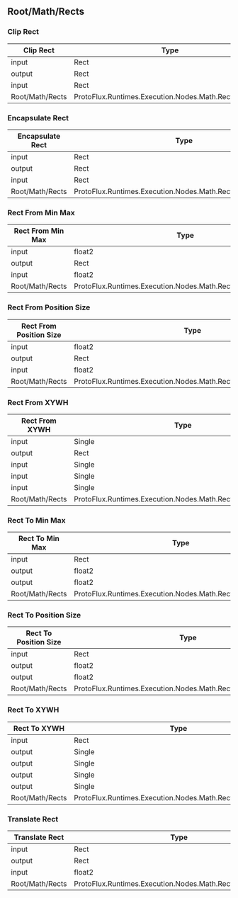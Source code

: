 <!-----------------------------------------------------------------------+
 ! This file has been generated using a script. Do not edit it manually. !
 ! Edit the individual node pages instead.                               !
 +----------------------------------------------------------------------->

## Root/Math/Rects

### Clip Rect

<!-- embed:start:ProtoFlux.Runtimes.Execution.Nodes.Math.Rects.ClipRect -->
<!-- ProtofluxNode:start -->
| Clip Rect | Type | Label |
| --- | ---- | ----- |
| input | Rect | Rect |
| output | Rect | * |
| input | Rect | Mask |
| Root/Math/Rects | ProtoFlux.Runtimes.Execution.Nodes.Math.Rects.ClipRect |  |
<!-- ProtofluxNode:end -->
<!-- embed:end:ProtoFlux.Runtimes.Execution.Nodes.Math.Rects.ClipRect -->


### Encapsulate Rect

<!-- embed:start:ProtoFlux.Runtimes.Execution.Nodes.Math.Rects.EncapsulateRect -->
<!-- ProtofluxNode:start -->
| Encapsulate Rect | Type | Label |
| --- | ---- | ----- |
| input | Rect | A |
| output | Rect | * |
| input | Rect | B |
| Root/Math/Rects | ProtoFlux.Runtimes.Execution.Nodes.Math.Rects.EncapsulateRect |  |
<!-- ProtofluxNode:end -->
<!-- embed:end:ProtoFlux.Runtimes.Execution.Nodes.Math.Rects.EncapsulateRect -->


### Rect From Min Max

<!-- embed:start:ProtoFlux.Runtimes.Execution.Nodes.Math.Rects.RectFromMinMax -->
<!-- ProtofluxNode:start -->
| Rect From Min Max | Type | Label |
| --- | ---- | ----- |
| input | float2 | Min |
| output | Rect | * |
| input | float2 | Max |
| Root/Math/Rects | ProtoFlux.Runtimes.Execution.Nodes.Math.Rects.RectFromMinMax |  |
<!-- ProtofluxNode:end -->
<!-- embed:end:ProtoFlux.Runtimes.Execution.Nodes.Math.Rects.RectFromMinMax -->


### Rect From Position Size

<!-- embed:start:ProtoFlux.Runtimes.Execution.Nodes.Math.Rects.RectFromPositionSize -->
<!-- ProtofluxNode:start -->
| Rect From Position Size | Type | Label |
| --- | ---- | ----- |
| input | float2 | Position |
| output | Rect | * |
| input | float2 | Size |
| Root/Math/Rects | ProtoFlux.Runtimes.Execution.Nodes.Math.Rects.RectFromPositionSize |  |
<!-- ProtofluxNode:end -->
<!-- embed:end:ProtoFlux.Runtimes.Execution.Nodes.Math.Rects.RectFromPositionSize -->


### Rect From XYWH

<!-- embed:start:ProtoFlux.Runtimes.Execution.Nodes.Math.Rects.RectFromXYWH -->
<!-- ProtofluxNode:start -->
| Rect From XYWH | Type | Label |
| --- | ---- | ----- |
| input | Single | X |
| output | Rect | * |
| input | Single | Y |
| input | Single | Width |
| input | Single | Height |
| Root/Math/Rects | ProtoFlux.Runtimes.Execution.Nodes.Math.Rects.RectFromXYWH |  |
<!-- ProtofluxNode:end -->
<!-- embed:end:ProtoFlux.Runtimes.Execution.Nodes.Math.Rects.RectFromXYWH -->


### Rect To Min Max

<!-- embed:start:ProtoFlux.Runtimes.Execution.Nodes.Math.Rects.RectToMinMax -->
<!-- ProtofluxNode:start -->
| Rect To Min Max | Type | Label |
| --- | ---- | ----- |
| input | Rect | Rect |
| output | float2 | Min |
| output | float2 | Max |
| Root/Math/Rects | ProtoFlux.Runtimes.Execution.Nodes.Math.Rects.RectToMinMax |  |
<!-- ProtofluxNode:end -->
<!-- embed:end:ProtoFlux.Runtimes.Execution.Nodes.Math.Rects.RectToMinMax -->


### Rect To Position Size

<!-- embed:start:ProtoFlux.Runtimes.Execution.Nodes.Math.Rects.RectToPositionSize -->
<!-- ProtofluxNode:start -->
| Rect To Position Size | Type | Label |
| --- | ---- | ----- |
| input | Rect | Rect |
| output | float2 | Position |
| output | float2 | Size |
| Root/Math/Rects | ProtoFlux.Runtimes.Execution.Nodes.Math.Rects.RectToPositionSize |  |
<!-- ProtofluxNode:end -->
<!-- embed:end:ProtoFlux.Runtimes.Execution.Nodes.Math.Rects.RectToPositionSize -->


### Rect To XYWH

<!-- embed:start:ProtoFlux.Runtimes.Execution.Nodes.Math.Rects.RectToXYWH -->
<!-- ProtofluxNode:start -->
| Rect To XYWH | Type | Label |
| --- | ---- | ----- |
| input | Rect | Rect |
| output | Single | X |
| output | Single | Y |
| output | Single | Width |
| output | Single | Height |
| Root/Math/Rects | ProtoFlux.Runtimes.Execution.Nodes.Math.Rects.RectToXYWH |  |
<!-- ProtofluxNode:end -->
<!-- embed:end:ProtoFlux.Runtimes.Execution.Nodes.Math.Rects.RectToXYWH -->


### Translate Rect

<!-- embed:start:ProtoFlux.Runtimes.Execution.Nodes.Math.Rects.TranslateRect -->
<!-- ProtofluxNode:start -->
| Translate Rect | Type | Label |
| --- | ---- | ----- |
| input | Rect | Rect |
| output | Rect | * |
| input | float2 | Offset |
| Root/Math/Rects | ProtoFlux.Runtimes.Execution.Nodes.Math.Rects.TranslateRect |  |
<!-- ProtofluxNode:end -->
<!-- embed:end:ProtoFlux.Runtimes.Execution.Nodes.Math.Rects.TranslateRect -->


